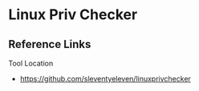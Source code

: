 # Linux Priv Checker

## Reference Links 
Tool Location
- https://github.com/sleventyeleven/linuxprivchecker